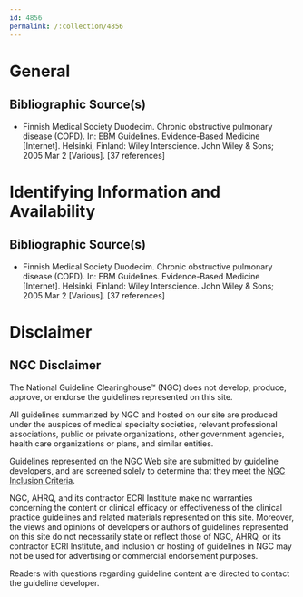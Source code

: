 ```yaml
---
id: 4856
permalink: /:collection/4856
---
```


# General

## Bibliographic Source(s)

- Finnish Medical Society Duodecim. Chronic obstructive pulmonary disease (COPD). In: EBM Guidelines. Evidence-Based Medicine [Internet]. Helsinki, Finland: Wiley Interscience. John Wiley & Sons; 2005 Mar 2 [Various]. [37 references]

# Identifying Information and Availability

## Bibliographic Source(s)

- Finnish Medical Society Duodecim. Chronic obstructive pulmonary disease (COPD). In: EBM Guidelines. Evidence-Based Medicine [Internet]. Helsinki, Finland: Wiley Interscience. John Wiley & Sons; 2005 Mar 2 [Various]. [37 references]

# Disclaimer

## NGC Disclaimer

The National Guideline Clearinghouse™ (NGC) does not develop, produce, approve, or endorse the guidelines represented on this site.

All guidelines summarized by NGC and hosted on our site are produced under the auspices of medical specialty societies, relevant professional associations, public or private organizations, other government agencies, health care organizations or plans, and similar entities.

Guidelines represented on the NGC Web site are submitted by guideline developers, and are screened solely to determine that they meet the [NGC Inclusion Criteria](/help-and-about/summaries/inclusion-criteria).

NGC, AHRQ, and its contractor ECRI Institute make no warranties concerning the content or clinical efficacy or effectiveness of the clinical practice guidelines and related materials represented on this site. Moreover, the views and opinions of developers or authors of guidelines represented on this site do not necessarily state or reflect those of NGC, AHRQ, or its contractor ECRI Institute, and inclusion or hosting of guidelines in NGC may not be used for advertising or commercial endorsement purposes.

Readers with questions regarding guideline content are directed to contact the guideline developer.

